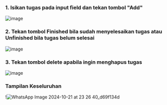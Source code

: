### 1. Isikan tugas pada input field dan tekan tombol "Add"
![image](https://github.com/user-attachments/assets/3b160a19-1276-4125-8d4b-ae6032dfcbc1)

### 2. Tekan tombol Finished bila sudah menyelesaikan tugas atau Unfinished bila tugas belum selesai 
![image](https://github.com/user-attachments/assets/ad74cfd5-1eb7-4c73-8bd4-c6cd9f5a9317)

### 3. Tekan tombol delete apabila ingin menghapus tugas
![image](https://github.com/user-attachments/assets/74198cda-6f14-4f5a-a21b-65aee78a9f9f)

### Tampilan Keseluruhan
!![WhatsApp Image 2024-10-21 at 23 26 40_d69f134d](https://github.com/user-attachments/assets/0b75416b-b8d6-4c43-887f-9b454f1cc7dc)
